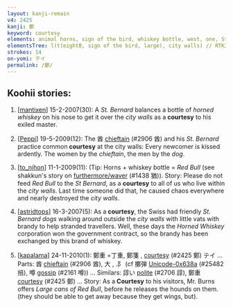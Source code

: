```yaml
---
layout: kanji-remain
v4: 2425
kanji: 鄭
keyword: courtesy
elements: animal horns, sign of the bird, whiskey bottle, west, one, St. Bernard, large, city walls
elementsTree: l(t(eightB, sign of the bird, large), city walls) // RTK3 says 丷 animal horns, which is completely wrong
strokes: 14
on-yomi: テイ
permalink: /鄭/
---
```


## Koohii stories: 

1) [<a href="http://kanji.koohii.com/profile/mantixen">mantixen</a>] 15-2-2007(30): A <em>St. Bernard</em> balances a bottle of <em>horned whiskey</em> on his nose to get it over the <em>city walls</em> as a<strong> courtesy</strong> to his exiled master.

2) [<a href="http://kanji.koohii.com/profile/Peppi">Peppi</a>] 19-5-2009(12): The 酋 <a href="../v4/2906.html">chieftain</a> (#2906 酋) and his <em>St. Bernard</em> practice common<strong> courtesy</strong> at the city walls: Every newcomer is kissed ardently. The women by the <em>chieftain</em>, the men by the <em>dog</em>.

3) [<a href="http://kanji.koohii.com/profile/to_nihon">to_nihon</a>] 11-1-2009(11): (Tip: Horns + whiskey bottle = <em>Red Bull</em> (see shakkun&#039;s story on <a href="http://kanji.koohii.com/study/kanji/1438">furthermore/waver</a> (#1438 猶)). Story: Please do not feed <em>Red Bull</em> to the <em>St Bernard</em>, as a <strong>courtesy</strong> to all of us who live within the <em>city walls</em>. Last time someone did that, he caused chaos everywhere and nearly destroyed the <em>city walls</em>.

4) [<a href="http://kanji.koohii.com/profile/astridtops">astridtops</a>] 16-3-2007(5): As a<strong> courtesy</strong>, the Swiss had friendly <em>St. Bernard dogs</em> walking around outside the <em>city walls</em> with little vats with brandy to help stranded travellers. Well, these days the <em>Horned Whiskey</em> corporation won the government contract, so the brandy has been exchanged by this brand of whiskey.

5) [<a href="http://kanji.koohii.com/profile/kapalama">kapalama</a>] 24-11-2010(1): 鄭重 =丁重, 鄭箋 , <a href="../v4/2425.html">courtesy</a> (#2425 鄭) テイ ... Parts: 酋 <a href="../v4/2906.html">chieftain</a> (#2906 酋), 大 , .阝 (cf 擲弾 <a href="http://kanji.koohii.com/study/kanji/25482">Unicode-0x638a</a> (#25482 掊), 噂 <a href="../v4/2161.html">gossip</a> (#2161 噂)) ... Similars: 諄い <a href="../v4/2706.html">polite</a> (#2706 諄), 鄭重 <a href="../v4/2425.html">courtesy</a> (#2425 鄭) ... Story: As a<strong> Courtesy</strong> to his visitors, Mr. Burns offers <em>Large cans of Red Bull</em>, before he releases the hounds on them. (they should be able to get away because they get wings, but).

